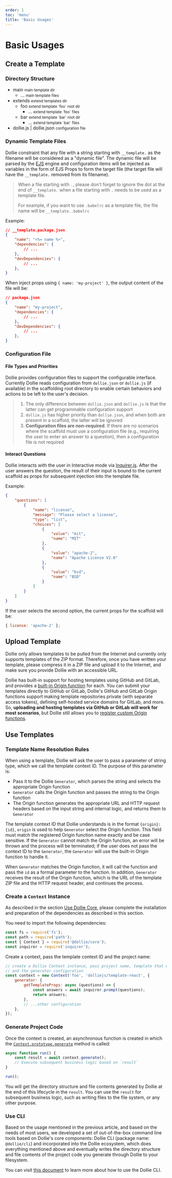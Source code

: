 ```yaml
---
order: 1
toc: 'menu'
title: 'Basic Usages'
---
```


# Basic Usages

## Create a Template

### Directory Structure

<Tree>
    <ul>
        <li>
            main
            <small>main template dir</small>
            <ul>
                <li>
                    ...
                    <small>main template files</small>
                </li>
            </ul>
        </li>
        <li>
            extends
            <small>extend templates dir</small>
            <ul>
                <li>
                    foo
                    <small>extend template `foo` root dir</small>
                    <ul>
                        <li>
                            ...
                            <small>extend template `foo` files</small>
                        </li>
                    </ul>
                </li>
                <li>
                    bar
                    <small>extend template `bar` root dir</small>
                    <ul>
                        <li>
                            ...
                            <small>extend template `bar` files</small>
                        </li>
                    </ul>
                </li>
            </ul>
        </li>
        <li>
            dollie.js | dollie.json
            <small>configuration file</small>
        </li>
    </ul>
</Tree>

### Dynamic Template Files

Dollie constraint that any file with a string starting with `__template.` as the filename will be considered as a "dynamic file". The dynamic file will be parsed by the [EJS](https://ejs.co) engine and configuration items will be injected as variables in the form of EJS Props to form the target file (the target file will have the `__template.` removed from its filename).

> When a file starting with `.`, please don't forget to ignore the dot at the end of `__template.` when a file starting with `.` needs to be used as a template file.
>
> For example, if you want to use `.babelrc` as a template file, the file name will be `__template..babelrc`

Example:

```json
// __template.package.json
{
    "name": "<%= name %>",
    "dependencies": {
        // ...
    },
    "devDependencies": {
        // ...
    },
}
```

When inject props using `{ name: 'my-project' }`, the output content of the file will be:

```json
// package.json
{
    "name": "my-project",
    "dependencies": {
        // ...
    },
    "devDependencies": {
        // ...
    },
}
```

### Configuration File

#### File Types and Priorities

Dollie provides configuration files to support the configurable interface. Currently Dollie reads configuration from `dollie.json` or `dollie.js` (if available) in the scaffolding root directory to enable certain behaviors and actions to be left to the user's decision.

> 1. The only difference between `dollie.json` and `dollie.js` is that the latter can get programmable configuration support
> 2. `dollie.js` has higher priority than `dollie.json`, and when both are present in a scaffold, the latter will be ignored
> 3. **Configuration files are non-required**. If there are no scenarios where the scaffold must use a configuration file (e.g., requiring the user to enter an answer to a question), then a configuration file is not required

#### Interact Questions

Dollie interacts with the user in Interactive mode via [Inquirer.js](https://github.com/SBoudrias/Inquirer.js#readme). After the user answers the question, the result of their input is bound to the current scaffold as props for subsequent injection into the template file.

Example:

```json
{
    "questions": [
        {
            "name": "license",
            "message": "Please select a license",
            "type": "list",
            "choices": [
                {
                    "value": "mit",
                    "name": "MIT"
                },
                {
                    "value": "apache-2",
                    "name": "Apache License V2.0"
                },
                {
                    "value": "bsd",
                    "name": "BSD"
                }
            ]
        }
    ]
}
```

If the user selects the second option, the current props for the scaffold will be:

```js
{ license: 'apache-2' };
```

## Upload Template

Dollie only allows templates to be pulled from the Internet and currently only supports templates of the ZIP format. Therefore, once you have written your template, please compress it in a ZIP file and upload it to the Internet, and make sure you provide Dollie with an accessible URL.

Dollie has built-in support for hosting templates using GitHub and GitLab, and provides a [built-in Origin function](/zh-CN/api#内置-origins) for each. You can submit your templates directly to GitHub or GitLab, Dollie's GitHub and GitLab Origin functions support making template repositories private (with separate access tokens), defining self-hosted service domains for GitLab, and more. So, **uploading and hosting templates via GitHub or GitLab will work for most scenarios**, but Dollie still allows you to [register custom Origin functions](/zh-CN/guide/advanced#%E7%BC%96%E5%86%99-origin-%E5%87%BD%E6%95%B0).

## Use Templates

### Template Name Resolution Rules

When using a template, Dollie will ask the user to pass a parameter of string type, which we call the template context ID. The purpose of this parameter is:

- Pass it to the Dollie `Generator`, which parses the string and selects the appropriate Origin function
- `Generator` calls the Origin function and passes the string to the Origin function
- The Origin function generates the appropriate URL and HTTP request headers based on the input string and internal logic, and returns them to `Generator`

The template context ID that Dollie understands is in the format `{origin}:{id}`, `origin` is used to help `Generator` select the Origin function. This field must match the registered Origin function name exactly and be case sensitive. If the `Generator` cannot match the Origin function, an error will be thrown and the process will be terminated; if the user does not pass the context ID to the `Generator`, the `Generator` will use the built-in Origin function to handle it.

When `Generator` matches the Origin function, it will call the function and pass the `id` as a formal parameter to the function. In addition, `Generator` receives the result of the Origin function, which is the URL of the template ZIP file and the HTTP request header, and continues the process.

### Create a `Context` Instance

As described in the section [Use Dollie Core](/guide#use-dollie-core), please complete the installation and preparation of the dependencies as described in this section.

You need to import the following dependencies:

```javascript
const fs = require('fs');
const path = require('path');
const { Context } = require('@dollie/core');
const inquirer = require('inquirer');
```

Create a context, pass the template context ID and the project name:

```javascript
// create a Dollie Context instance, pass project name, template that would be used
// and the generator configuration
const context = new Context('foo', 'dolliejs/template-react', {
    generator: {
        getTemplateProps: async (questions) => {
            const answers = await inquirer.prompt(questions);
            return answers;
        },
        // ...other configuration
    },
});
```

### Generate Project Code

Once the context is created, an asynchronous function is created in which the [`Context.prototype.generate`](/api#contextprototypegenerate-dolliegeneratorresult) method is called:

```javascript
async function run() {
    const result = await context.generate();
    // Execute subsequent business logic based on `result`
}

run();
```

You will get the directory structure and file contents generated by Dollie at the end of this lifecycle in the `result`. You can use the `result` for subsequent business logic, such as writing files to the file system, or any other purpose.

### Use CLI

Based on the usage mentioned in the previous article, and based on the needs of most users, we developed a set of out-of-the-box command line tools based on Dollie's core components: Dollie CLI (package name: `@dollie/cli`) and incorporated into the Dollie ecosystem, which does everything mentioned above and eventually writes the directory structure and file contents of the project code you generate through Dollie to your filesystem.

You can visit [this document](/ecosystem/cli) to learn more about how to use the Dollie CLI.
